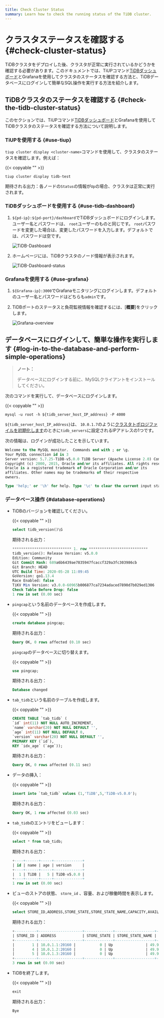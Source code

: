 ```yaml
---
title: Check Cluster Status
summary: Learn how to check the running status of the TiDB cluster.
---
```


# クラスタステータスを確認する {#check-cluster-status}

TiDBクラスタをデプロイした後、クラスタが正常に実行されているかどうかを確認する必要があります。このドキュメントでは、TiUPコマンド[TiDBダッシュボード](/dashboard/dashboard-intro.md)とGrafanaを使用してクラスタのステータスを確認する方法と、TiDBデータベースにログインして簡単なSQL操作を実行する方法を紹介します。

## TiDBクラスタのステータスを確認する {#check-the-tidb-cluster-status}

このセクションでは、TiUPコマンド[TiDBダッシュボード](/dashboard/dashboard-intro.md)とGrafanaを使用してTiDBクラスタのステータスを確認する方法について説明します。

### TiUPを使用する {#use-tiup}

`tiup cluster display <cluster-name>`コマンドを使用して、クラスタのステータスを確認します。例えば：

{{< copyable "" >}}

```shell
tiup cluster display tidb-test
```

期待される出力：各ノードの`Status`の情報が`Up`の場合、クラスタは正常に実行されます。

### TiDBダッシュボードを使用する {#use-tidb-dashboard}

1.  `${pd-ip}:${pd-port}/dashboard`でTiDBダッシュボードにログインします。ユーザー名とパスワードは、 `root`ユーザーのものと同じです。 `root`パスワードを変更した場合は、変更したパスワードを入力します。デフォルトでは、パスワードは空です。

    ![TiDB-Dashboard](/media/tiup/tidb-dashboard.png)

2.  ホームページには、TiDBクラスタのノード情報が表示されます。

    ![TiDB-Dashboard-status](/media/tiup/tidb-dashboard-status.png)

### Grafanaを使用する {#use-grafana}

1.  `${Grafana-ip}:3000`でGrafanaモニタリングにログインします。デフォルトのユーザー名とパスワードはどちらも`admin`です。

2.  TiDBポートのステータスと負荷監視情報を確認するには、[**概要**]をクリックします。

    ![Grafana-overview](/media/tiup/grafana-overview.png)

## データベースにログインして、簡単な操作を実行します {#log-in-to-the-database-and-perform-simple-operations}

> **ノート：**
>
> データベースにログインする前に、MySQLクライアントをインストールしてください。

次のコマンドを実行して、データベースにログインします。

{{< copyable "" >}}

```shell
mysql -u root -h ${tidb_server_host_IP_address} -P 4000
```

`${tidb_server_host_IP_address}`は、 `10.0.1.7`のように[クラスタトポロジファイルを初期化します](/production-deployment-using-tiup.md#step-3-initialize-cluster-topology-file)のときに`tidb_servers`に設定されるIPアドレスの1つです。

次の情報は、ログインが成功したことを示しています。

```sql
Welcome to the MySQL monitor.  Commands end with ; or \g.
Your MySQL connection id is 3
Server version: 5.7.25-TiDB-v5.0.0 TiDB Server (Apache License 2.0) Community Edition, MySQL 5.7 compatible
Copyright (c) 2000, 2015, Oracle and/or its affiliates. All rights reserved.
Oracle is a registered trademark of Oracle Corporation and/or its
affiliates. Other names may be trademarks of their respective
owners.

Type 'help;' or '\h' for help. Type '\c' to clear the current input statement.
```

### データベース操作 {#database-operations}

-   TiDBのバージョンを確認してください。

    {{< copyable "" >}}

    ```sql
    select tidb_version()\G
    ```

    期待される出力：

    ```sql
    *************************** 1. row ***************************
    tidb_version(): Release Version: v5.0.0
    Edition: Community
    Git Commit Hash: 689a6b6439ae7835947fcaccf329a3fc303986cb
    Git Branch: HEAD
    UTC Build Time: 2020-05-28 11:09:45
    GoVersion: go1.13.4
    Race Enabled: false
    TiKV Min Version: v3.0.0-60965b006877ca7234adaced7890d7b029ed1306
    Check Table Before Drop: false
    1 row in set (0.00 sec)
    ```

-   `pingcap`という名前のデータベースを作成します。

    {{< copyable "" >}}

    ```sql
    create database pingcap;
    ```

    期待される出力：

    ```sql
    Query OK, 0 rows affected (0.10 sec)
    ```

    `pingcap`のデータベースに切り替えます。

    {{< copyable "" >}}

    ```sql
    use pingcap;
    ```

    期待される出力：

    ```sql
    Database changed
    ```

-   `tab_tidb`という名前のテーブルを作成します。

    {{< copyable "" >}}

    ```sql
    CREATE TABLE `tab_tidb` (
    `id` int(11) NOT NULL AUTO_INCREMENT,
    `name` varchar(20) NOT NULL DEFAULT '',
    `age` int(11) NOT NULL DEFAULT 0,
    `version` varchar(20) NOT NULL DEFAULT '',
    PRIMARY KEY (`id`),
    KEY `idx_age` (`age`));
    ```

    期待される出力：

    ```sql
    Query OK, 0 rows affected (0.11 sec)
    ```

-   データの挿入：

    {{< copyable "" >}}

    ```sql
    insert into `tab_tidb` values (1,'TiDB',5,'TiDB-v5.0.0');
    ```

    期待される出力：

    ```sql
    Query OK, 1 row affected (0.03 sec)
    ```

-   `tab_tidb`のエントリをビューします：

    {{< copyable "" >}}

    ```sql
    select * from tab_tidb;
    ```

    期待される出力：

    ```sql
    +----+------+-----+-------------+
    | id | name | age | version     |
    +----+------+-----+-------------+
    |  1 | TiDB |   5 | TiDB-v5.0.0 |
    +----+------+-----+-------------+
    1 row in set (0.00 sec)
    ```

-   ビューのストアの状態、 `store_id` 、容量、および稼働時間を表示します。

    {{< copyable "" >}}

    ```sql
    select STORE_ID,ADDRESS,STORE_STATE,STORE_STATE_NAME,CAPACITY,AVAILABLE,UPTIME from INFORMATION_SCHEMA.TIKV_STORE_STATUS;
    ```

    期待される出力：

    ```sql
    +----------+--------------------+-------------+------------------+----------+-----------+--------------------+
    | STORE_ID | ADDRESS            | STORE_STATE | STORE_STATE_NAME | CAPACITY | AVAILABLE | UPTIME             |
    +----------+--------------------+-------------+------------------+----------+-----------+--------------------+
    |        1 | 10.0.1.1:20160 |           0 | Up               | 49.98GiB | 46.3GiB   | 5h21m52.474864026s |
    |        4 | 10.0.1.2:20160 |           0 | Up               | 49.98GiB | 46.32GiB  | 5h21m52.522669177s |
    |        5 | 10.0.1.3:20160 |           0 | Up               | 49.98GiB | 45.44GiB  | 5h21m52.713660541s |
    +----------+--------------------+-------------+------------------+----------+-----------+--------------------+
    3 rows in set (0.00 sec)
    ```

-   TiDBを終了します。

    {{< copyable "" >}}

    ```sql
    exit
    ```

    期待される出力：

    ```sql
    Bye
    ```

